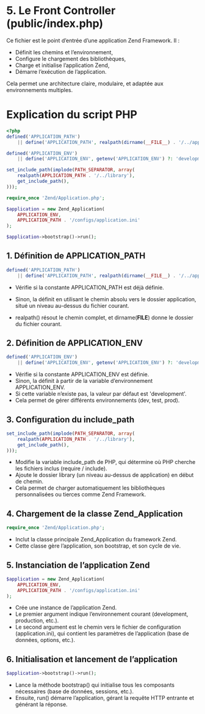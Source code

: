 # 5. Le Front Controller (public/index.php)

Ce fichier est le point d’entrée d’une application Zend Framework.
Il :
- Définit les chemins et l’environnement,
- Configure le chargement des bibliothèques,
- Charge et initialise l’application Zend,
- Démarre l’exécution de l’application.

Cela permet une architecture claire, modulaire, et adaptée aux environnements multiples.

# Explication du script PHP

```php
<?php
defined('APPLICATION_PATH') 
    || define('APPLICATION_PATH', realpath(dirname(__FILE__) . '/../application'));

defined('APPLICATION_ENV') 
    || define('APPLICATION_ENV', getenv('APPLICATION_ENV') ?: 'development');

set_include_path(implode(PATH_SEPARATOR, array(
    realpath(APPLICATION_PATH . '/../library'),
    get_include_path(),
)));

require_once 'Zend/Application.php';

$application = new Zend_Application(
    APPLICATION_ENV,
    APPLICATION_PATH . '/configs/application.ini'
);

$application->bootstrap()->run();
```

## 1. Définition de APPLICATION_PATH

```php
defined('APPLICATION_PATH') 
    || define('APPLICATION_PATH', realpath(dirname(__FILE__) . '/../application'));
```
- Vérifie si la constante APPLICATION_PATH est déjà définie.
- Sinon, la définit en utilisant le chemin absolu vers le dossier application, situé un niveau au-dessus du fichier courant.

- realpath() résout le chemin complet, et dirname(__FILE__) donne le dossier du fichier courant.

## 2. Définition de APPLICATION_ENV
```php
defined('APPLICATION_ENV') 
    || define('APPLICATION_ENV', getenv('APPLICATION_ENV') ?: 'development');
```
- Vérifie si la constante APPLICATION_ENV est définie.
- Sinon, la définit à partir de la variable d’environnement APPLICATION_ENV.
- Si cette variable n’existe pas, la valeur par défaut est 'development'.
- Cela permet de gérer différents environnements (dev, test, prod).

## 3. Configuration du include_path
```php
set_include_path(implode(PATH_SEPARATOR, array(
    realpath(APPLICATION_PATH . '/../library'),
    get_include_path(),
)));
```
- Modifie la variable include_path de PHP, qui détermine où PHP cherche les fichiers inclus (require / include).
- Ajoute le dossier library (un niveau au-dessus de application) en début de chemin.
- Cela permet de charger automatiquement les bibliothèques personnalisées ou tierces comme Zend Framework.

## 4. Chargement de la classe Zend_Application
```php
require_once 'Zend/Application.php';
```
- Inclut la classe principale Zend_Application du framework Zend.
- Cette classe gère l’application, son bootstrap, et son cycle de vie.

## 5. Instanciation de l’application Zend
```php
$application = new Zend_Application(
    APPLICATION_ENV,
    APPLICATION_PATH . '/configs/application.ini'
);
```
- Crée une instance de l’application Zend.
- Le premier argument indique l’environnement courant (development, production, etc.).
- Le second argument est le chemin vers le fichier de configuration (application.ini), qui contient les paramètres de l’application (base de données, options, etc.).

## 6. Initialisation et lancement de l’application
```php
$application->bootstrap()->run();
```
- Lance la méthode bootstrap() qui initialise tous les composants nécessaires (base de données, sessions, etc.).
- Ensuite, run() démarre l’application, gérant la requête HTTP entrante et générant la réponse.